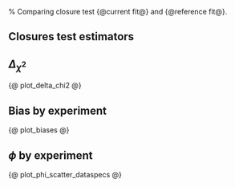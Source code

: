 % Comparing closure test {@current fit@} and {@reference fit@}.

Closures test estimators
-----------------------
## $\Delta_{\chi^{2}}$
{@ plot_delta_chi2 @}
## Bias by experiment
{@ plot_biases @}
## $\phi$ by experiment
{@ plot_phi_scatter_dataspecs @}
